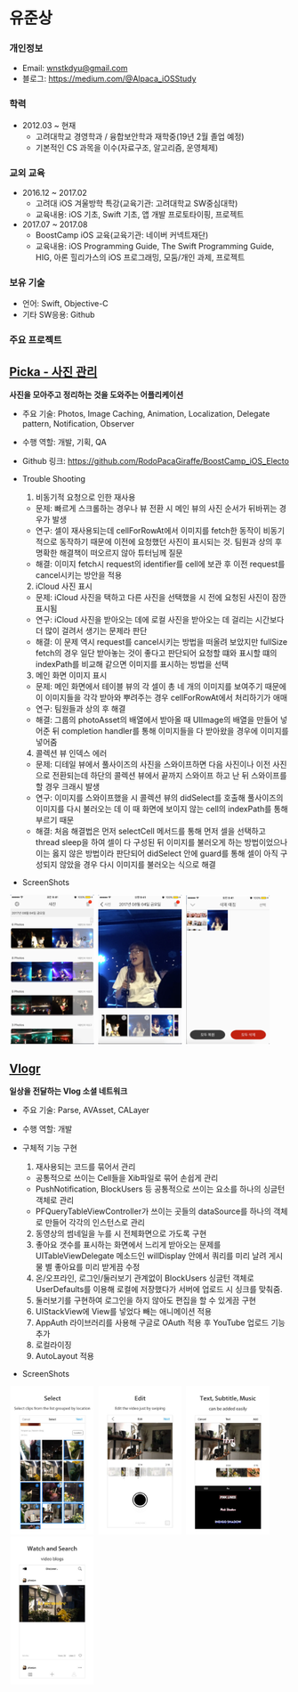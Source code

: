 # 유준상

### 개인정보
- Email: wnstkdyu@gmail.com
- 블로그: https://medium.com/@Alpaca_iOSStudy

### 학력
- 2012.03 ~ 현재
  - 고려대학교 경영학과 / 융합보안학과 재학중(19년 2월 졸업 예정)
  - 기본적인 CS 과목을 이수(자료구조, 알고리즘, 운영체제)

### 교외 교육
- 2016.12 ~ 2017.02
  - 고려대 iOS 겨울방학 특강(교육기관: 고려대학교 SW중심대학)
  - 교육내용: iOS 기초, Swift 기초, 앱 개발 프로토타이핑, 프로젝트
- 2017.07 ~ 2017.08
  - BoostCamp iOS 교육(교육기관: 네이버 커넥트재단)
  - 교육내용: iOS Programming Guide, The Swift Programming Guide, HIG, 아론 힐리가스의 iOS 프로그래밍, 모둠/개인 과제, 프로젝트

### 보유 기술
- 언어: Swift, Objective-C
- 기타 SW응용: Github

### 주요 프로젝트

## [Picka - 사진 관리](https://itunes.apple.com/kr/app/picka-%EC%82%AC%EC%A7%84-%EA%B4%80%EB%A6%AC/id1274880048?mt=8)
**사진을 모아주고 정리하는 것을 도와주는 어플리케이션**
- 주요 기술: Photos, Image Caching, Animation, Localization, Delegate pattern, Notification, Observer
- 수행 역할: 개발, 기획, QA
- Github 링크: https://github.com/RodoPacaGiraffe/BoostCamp_iOS_Electo
- Trouble Shooting
  1. 비동기적 요청으로 인한 재사용
    - 문제: 빠르게 스크롤하는 경우나 뷰 전환 시 메인 뷰의 사진 순서가 뒤바뀌는 경우가 발생
    - 연구: 셀이 재사용되는데 cellForRowAt에서 이미지를 fetch한 동작이 비동기적으로 동작하기 때문에 이전에 요청했던 사진이 표시되는 것. 팀원과 상의 후 명확한 해결책이 떠오르지 않아 튜터님께 질문
    - 해결: 이미지 fetch시 request의 identifier를 cell에 보관 후 이전 request를 cancel시키는 방안을 적용
  2. iCloud 사진 표시
    - 문제: iCloud 사진을 택하고 다른 사진을 선택했을 시 전에 요청된 사진이 잠깐 표시됨
    - 연구: iCloud 사진을 받아오는 데에 로컬 사진을 받아오는 데 걸리는 시간보다 더 많이 걸려서 생기는 문제라 판단
    - 해결: 이 문제 역시 request를 cancel시키는 방법을 떠올려 보았지만 fullSize fetch의 경우 일단 받아놓는 것이 좋다고 판단되어 요청할 떄와 표시할 떄의 indexPath를 비교해 같으면 이미지를 표시하는 방법을 선택
  3. 메인 화면 이미지 표시
    - 문제: 메인 화면에서 테이블 뷰의 각 셀이 총 네 개의 이미지를 보여주기 때문에 이 이미지들을 각각 받아와 뿌려주는 경우 cellForRowAt에서 처리하기가 애매
    - 연구: 팀원들과 상의 후 해결
    - 해결: 그룹의 photoAsset의 배열에서 받아올 때 UIImage의 배열을 만들어 넣어준 뒤 completion handler를 통해 이미지들을 다 받아왔을 경우에 이미지를 넣어줌
  4. 콜렉션 뷰 인덱스 에러
    - 문제: 디테일 뷰에서 풀사이즈의 사진을 스와이프하면 다음 사진이나 이전 사진으로 전환되는데 하단의 콜렉션 뷰에서 끝까지 스와이프 하고 난 뒤 스와이프를 할 경우 크래시 발생
    - 연구: 이미지를 스와이프했을 시 콜렉션 뷰의 didSelect를 호출해 풀사이즈의 이미지를 다시 불러오는 데 이 때 화면에 보이지 않는 cell의 indexPath를 통해 부르기 때문
    - 해결: 처음 해결법은 먼저 selectCell 메서드를 통해 먼저 셀을 선택하고 thread sleep을 하여 셀이 다 구성된 뒤 이미지를 불러오게 하는 방법이었으나 이는 옳지 않은 방법이라 판단되어 didSelect 안에 guard를 통해 셀이 아직 구성되지 않았을 경우 다시 이미지를 불러오는 식으로 해결


- ScreenShots

<img src="images/Picka_main.png" width="150" hspace="2"> <img src="images/Picka_detail.png" width="150" hspace="2"> <img src="images/Picka_temp.png" width="150" hspace="2">

## [Vlogr](https://itunes.apple.com/kr/app/vlogr/id1179975615?mt=8)
**일상을 전달하는 Vlog 소셜 네트워크**
- 주요 기술: Parse, AVAsset, CALayer
- 수행 역할: 개발
- 구체적 기능 구현
  1. 재사용되는 코드를 묶어서 관리
    - 공통적으로 쓰이는 Cell들을 Xib파일로 묶어 손쉽게 관리
    - PushNotification, BlockUsers 등 공통적으로 쓰이는 요소를 하나의 싱글턴 객체로 관리
    - PFQueryTableViewController가 쓰이는 곳들의 dataSource를 하나의 객체로 만들어 각각의 인스턴스로 관리
  2. 동영상의 썸네일을 누를 시 전체화면으로 가도록 구현
  3. 좋아요 갯수를 표시하는 화면에서 느리게 받아오는 문제를 UITableViewDelegate 메소드인 willDisplay 안에서 쿼리를 미리 날려 게시물 별 좋아요를 미리 받게끔 수정
  4. 온/오프라인, 로그인/둘러보기 관계없이 BlockUsers 싱글턴 객체로 UserDefaults를 이용해 로컬에 저장했다가 서버에 업로드 시 싱크를 맞춰줌.
  5. 둘러보기를 구현하여 로그인을 하지 않아도 편집을 할 수 있게끔 구현
  6. UIStackView에 View를 넣었다 빼는 애니메이션 적용
  7. AppAuth 라이브러리를 사용해 구글로 OAuth 적용 후 YouTube 업로드 기능 추가
  8. 로컬라이징
  9. AutoLayout 적용

- ScreenShots

<img src="images/Vlogr_select.jpg" width="150" hspace="2"> <img src="images/Vlogr_edit.jpg" width="150" hspace="2"> <img src="images/Vlogr_info.jpg" width="150" hspace="2"> <img src="images/Vlogr_timeline.jpg" width="150" hspace="2">
